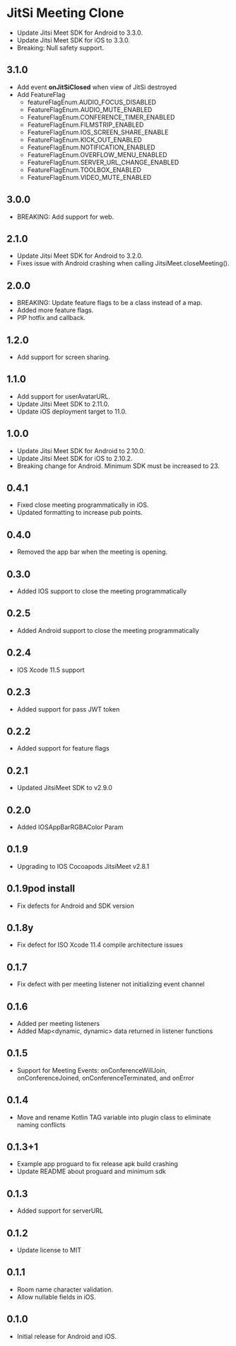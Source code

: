 # JitSi Meeting Clone

* Update Jitsi Meet SDK for Android to 3.3.0.
* Update Jitsi Meet SDK for iOS to 3.3.0.
* Breaking: Null safety support.

## 3.1.0

* Add event **onJitSiClosed** when view of JitSi destroyed
* Add FeatureFlag
  * featureFlagEnum.AUDIO_FOCUS_DISABLED
  * FeatureFlagEnum.AUDIO_MUTE_ENABLED
  * FeatureFlagEnum.CONFERENCE_TIMER_ENABLED
  * FeatureFlagEnum.FILMSTRIP_ENABLED
  * FeatureFlagEnum.IOS_SCREEN_SHARE_ENABLE
  * FeatureFlagEnum.KICK_OUT_ENABLED
  * FeatureFlagEnum.NOTIFICATION_ENABLED
  * FeatureFlagEnum.OVERFLOW_MENU_ENABLED
  * FeatureFlagEnum.SERVER_URL_CHANGE_ENABLED
  * FeatureFlagEnum.TOOLBOX_ENABLED
  * FeatureFlagEnum.VIDEO_MUTE_ENABLED
  
## 3.0.0

* BREAKING: Add support for web.

## 2.1.0

* Update Jitsi Meet SDK for Android to 3.2.0.
* Fixes issue with Android crashing when calling JitsiMeet.closeMeeting().

## 2.0.0

* BREAKING: Update feature flags to be a class instead of a map.
* Added more feature flags.
* PIP hotfix and callback.

## 1.2.0

* Add support for screen sharing.

## 1.1.0

* Add support for userAvatarURL.
* Update Jitsi Meet SDK to 2.11.0.
* Update iOS deployment target to 11.0.

## 1.0.0

* Update Jitsi Meet SDK for Android to 2.10.0.
* Update Jitsi Meet SDK for iOS to 2.10.2.
* Breaking change for Android. Minimum SDK must be increased to 23.

## 0.4.1

* Fixed close meeting programmatically in iOS.
* Updated formatting to increase pub points.

## 0.4.0

* Removed the app bar when the meeting is opening.

## 0.3.0

* Added IOS support to close the meeting programmatically

## 0.2.5

* Added Android support to close the meeting programmatically

## 0.2.4

* IOS Xcode 11.5 support

## 0.2.3

* Added support for pass JWT token

## 0.2.2

* Added support for feature flags

## 0.2.1

* Updated JitsiMeet SDK to v2.9.0

## 0.2.0

* Added IOSAppBarRGBAColor Param

## 0.1.9

* Upgrading to IOS Cocoapods JitsiMeet v2.8.1

## 0.1.9pod install

* Fix defects for Android and SDK version

## 0.1.8y

* Fix defect for ISO Xcode 11.4 compile architecture issues

## 0.1.7

* Fix defect with per meeting listener not initializing event channel

## 0.1.6

* Added per meeting listeners
* Added Map<dynamic, dynamic> data returned in listener functions

## 0.1.5

* Support for Meeting Events: onConferenceWillJoin,
onConferenceJoined, onConferenceTerminated, and onError

## 0.1.4

* Move and rename Kotlin TAG variable into plugin class
to eliminate naming conflicts

## 0.1.3+1

* Example app proguard to fix release apk build crashing
* Update README about proguard and minimum sdk

## 0.1.3

* Added support for serverURL

## 0.1.2

* Update license to MIT

## 0.1.1

* Room name character validation.
* Allow nullable fields in iOS.

## 0.1.0

* Initial release for Android and iOS.
